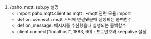 1. /paho_mqtt_sub.py 설명
    - import paho.mqtt.client as mqtt : •mqtt 관련 모듈 import
    - def on_connect : mqtt 서버에 연결됐을때 실행되는 콜백함수
    - def on_message: 메시지를 수신했을때 실행되는 콜백함수
    - client.connect("localhost", 1883, 60) : 포트번호와 keepalive 설정
